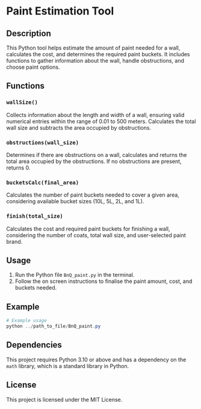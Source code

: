 # Paint Estimation Tool

## Description

This Python tool helps estimate the amount of paint needed for a wall, calculates the cost, and determines the required paint buckets. It includes functions to gather information about the wall, handle obstructions, and choose paint options.

## Functions

### `wallSize()`

Collects information about the length and width of a wall, ensuring valid numerical entries within the range of 0.01 to 500 meters. Calculates the total wall size and subtracts the area occupied by obstructions.

### `obstructions(wall_size)`

Determines if there are obstructions on a wall, calculates and returns the total area occupied by the obstructions. If no obstructions are present, returns 0.

### `bucketsCalc(final_area)`

Calculates the number of paint buckets needed to cover a given area, considering available bucket sizes (10L, 5L, 2L, and 1L).

### `finish(total_size)`

Calculates the cost and required paint buckets for finishing a wall, considering the number of coats, total wall size, and user-selected paint brand.

## Usage

1. Run the Python file `BnQ_paint.py` in the terminal.
2. Follow the on screen instructions to finalise the paint amount, cost, and buckets needed.

## Example

```powershell
# Example usage
python ../path_to_file/BnQ_paint.py
```

## Dependencies

This project requires Python 3.10 or above and has a dependency on the `math` library, which is a standard library in Python.

## License

This project is licensed under the MIT License.
